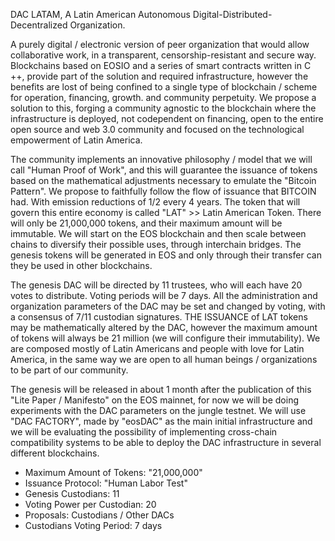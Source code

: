 DAC LATAM, A Latin American Autonomous Digital-Distributed-Decentralized Organization.

A purely digital / electronic version of peer organization that would allow collaborative work, in a transparent, censorship-resistant and secure way. Blockchains based on EOSIO and a series of smart contracts written in C ++, provide part of the solution and required infrastructure, however the benefits are lost of being confined to a single type of blockchain / scheme for operation, financing, growth. and community perpetuity. We propose a solution to this, forging a community agnostic to the blockchain where the infrastructure is deployed, not codependent on financing, open to the entire open source and web 3.0 community and focused on the technological empowerment of Latin America.

The community implements an innovative philosophy / model that we will call "Human Proof of Work", and this will guarantee the issuance of tokens based on the mathematical adjustments necessary to emulate the "Bitcoin Pattern". We propose to faithfully follow the flow of issuance that BITCOIN had. With emission reductions of 1/2 every 4 years. The token that will govern this entire economy is called "LAT" >> Latin American Token. There will only be 21,000,000 tokens, and their maximum amount will be immutable. We will start on the EOS blockchain and then scale between chains to diversify their possible uses, through interchain bridges. The genesis tokens will be generated in EOS and only through their transfer can they be used in other blockchains.

 The genesis DAC will be directed by 11 trustees, who will each have 20 votes to distribute. Voting periods will be 7 days. All the administration and organization parameters of the DAC may be set and changed by voting, with a consensus of 7/11 custodian signatures. THE ISSUANCE of LAT tokens may be mathematically altered by the DAC, however the maximum amount of tokens will always be 21 million (we will configure their immutability). We are composed mostly of Latin Americans and people with love for Latin America, in the same way we are open to all human beings / organizations to be part of our community.

 The genesis will be released in about 1 month after the publication of this "Lite Paper / Manifesto" on the EOS mainnet, for now we will be doing experiments with the DAC parameters on the jungle testnet. We will use "DAC FACTORY", made by "eosDAC" as the main initial infrastructure and we will be evaluating the possibility of implementing cross-chain compatibility systems to be able to deploy the DAC infrastructure in several different blockchains.
    
    

- Maximum Amount of Tokens: "21,000,000" 
- Issuance Protocol: "Human Labor Test"  
- Genesis Custodians: 11 
- Voting Power per Custodian: 20 
- Proposals: Custodians / Other DACs 
- Custodians Voting Period: 7 days 
